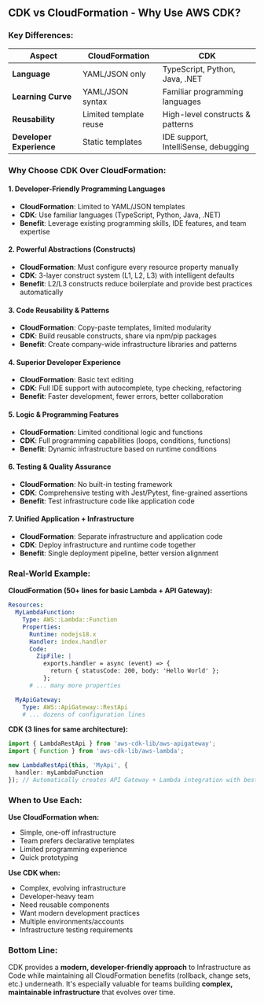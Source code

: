 ## CDK vs CloudFormation - Why Use AWS CDK?

### **Key Differences:**

| Aspect | CloudFormation | CDK |
|--------|----------------|-----|
| **Language** | YAML/JSON only | TypeScript, Python, Java, .NET |
| **Learning Curve** | YAML/JSON syntax | Familiar programming languages |
| **Reusability** | Limited template reuse | High-level constructs & patterns |
| **Developer Experience** | Static templates | IDE support, IntelliSense, debugging |

### **Why Choose CDK Over CloudFormation:**

#### **1. Developer-Friendly Programming Languages**
- **CloudFormation**: Limited to YAML/JSON templates
- **CDK**: Use familiar languages (TypeScript, Python, Java, .NET)
- **Benefit**: Leverage existing programming skills, IDE features, and team expertise

#### **2. Powerful Abstractions (Constructs)**
- **CloudFormation**: Must configure every resource property manually
- **CDK**: 3-layer construct system (L1, L2, L3) with intelligent defaults
- **Benefit**: L2/L3 constructs reduce boilerplate and provide best practices automatically

#### **3. Code Reusability & Patterns**
- **CloudFormation**: Copy-paste templates, limited modularity
- **CDK**: Build reusable constructs, share via npm/pip packages
- **Benefit**: Create company-wide infrastructure libraries and patterns

#### **4. Superior Developer Experience**
- **CloudFormation**: Basic text editing
- **CDK**: Full IDE support with autocomplete, type checking, refactoring
- **Benefit**: Faster development, fewer errors, better collaboration

#### **5. Logic & Programming Features**
- **CloudFormation**: Limited conditional logic and functions
- **CDK**: Full programming capabilities (loops, conditions, functions)
- **Benefit**: Dynamic infrastructure based on runtime conditions

#### **6. Testing & Quality Assurance**
- **CloudFormation**: No built-in testing framework
- **CDK**: Comprehensive testing with Jest/Pytest, fine-grained assertions
- **Benefit**: Test infrastructure code like application code

#### **7. Unified Application + Infrastructure**
- **CloudFormation**: Separate infrastructure and application code
- **CDK**: Deploy infrastructure and runtime code together
- **Benefit**: Single deployment pipeline, better version alignment

### **Real-World Example:**

**CloudFormation (50+ lines for basic Lambda + API Gateway):**
```yaml
Resources:
  MyLambdaFunction:
    Type: AWS::Lambda::Function
    Properties:
      Runtime: nodejs18.x
      Handler: index.handler
      Code:
        ZipFile: |
          exports.handler = async (event) => {
            return { statusCode: 200, body: 'Hello World' };
          };
      # ... many more properties

  MyApiGateway:
    Type: AWS::ApiGateway::RestApi
    # ... dozens of configuration lines
```

**CDK (3 lines for same architecture):**
```typescript
import { LambdaRestApi } from 'aws-cdk-lib/aws-apigateway';
import { Function } from 'aws-cdk-lib/aws-lambda';

new LambdaRestApi(this, 'MyApi', {
  handler: myLambdaFunction
}); // Automatically creates API Gateway + Lambda integration with best practices
```

### **When to Use Each:**

**Use CloudFormation when:**
- Simple, one-off infrastructure
- Team prefers declarative templates
- Limited programming experience
- Quick prototyping

**Use CDK when:**
- Complex, evolving infrastructure
- Developer-heavy team
- Need reusable components
- Want modern development practices
- Multiple environments/accounts
- Infrastructure testing requirements

### **Bottom Line:**
CDK provides a **modern, developer-friendly approach** to Infrastructure as Code while maintaining all CloudFormation benefits (rollback, change sets, etc.) underneath. It's especially valuable for teams building **complex, maintainable infrastructure** that evolves over time.